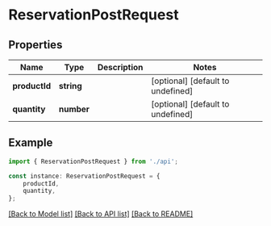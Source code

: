 # ReservationPostRequest


## Properties

Name | Type | Description | Notes
------------ | ------------- | ------------- | -------------
**productId** | **string** |  | [optional] [default to undefined]
**quantity** | **number** |  | [optional] [default to undefined]

## Example

```typescript
import { ReservationPostRequest } from './api';

const instance: ReservationPostRequest = {
    productId,
    quantity,
};
```

[[Back to Model list]](../README.md#documentation-for-models) [[Back to API list]](../README.md#documentation-for-api-endpoints) [[Back to README]](../README.md)
